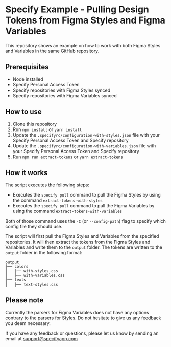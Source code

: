 # Specify Example - Pulling Design Tokens from Figma Styles and Figma Variables

This repository shows an example on how to work with both Figma Styles and Variables in the same GitHub repository.

## Prerequisites

- Node installed
- Specify Personal Access Token
- Specify repositories with Figma Styles synced
- Specify repositories with Figma Variables synced

## How to use

1. Clone this repository
2. Run `npm install` or `yarn install`
3. Update the `.specifyrc/configuration-with-styles.json` file with your Specify Personal Access Token and Specify repository
4. Update the `.specifyrc/configuration-with-variables.json` file with your Specify Personal Access Token and Specify repository
5. Run `npm run extract-tokens` or `yarn extract-tokens`

## How it works

The script executes the following steps:

- Executes the `specify pull` command to pull the Figma Styles by using the command `extract-tokens-with-styles`
- Executes the `specify pull` command to pull the Figma Variables by using the command `extract-tokens-with-variables`

Both of those command uses the `-C` (or `--config-path`) flag to specify which config file they should use.

The script will first pull the Figma Styles and Variables from the specified repositories. It will then extract the tokens from the Figma Styles and Variables and write them to the `output` folder. The tokens are written to the `output` folder in the following format:

```
output
├── colors
│   ├── with-styles.css
│   ├── with-variables.css
├── texts
│   ├── text-styles.css
```

## Please note

Currently the parsers for Figma Variables does not have any options contrary to the parsers for Styles. Do not hesitate to give us any feedback you deem necessary.

If you have any feedback or questions, please let us know by sending an email at [support@specifyapp.com](mailto:support@specifyapp.com)
